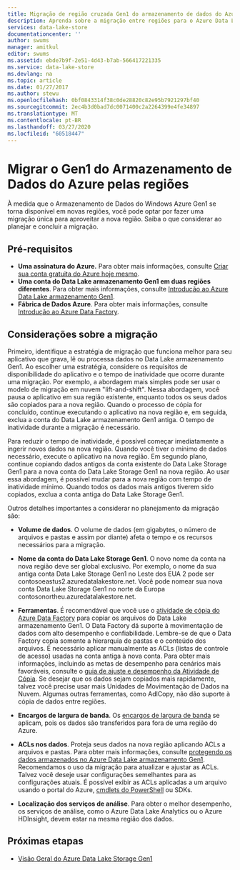 ```yaml
---
title: Migração de região cruzada Gen1 do armazenamento de dados do Azure | Microsoft Docs
description: Aprenda sobre a migração entre regiões para o Azure Data Lake Storage Gen1.
services: data-lake-store
documentationcenter: ''
author: swums
manager: amitkul
editor: swums
ms.assetid: ebde7b9f-2e51-4d43-b7ab-566417221335
ms.service: data-lake-store
ms.devlang: na
ms.topic: article
ms.date: 01/27/2017
ms.author: stewu
ms.openlocfilehash: 0bf0843314f38c0de28820c82e95b7921297bf40
ms.sourcegitcommit: 2ec4b3d0bad7dc0071400c2a2264399e4fe34897
ms.translationtype: MT
ms.contentlocale: pt-BR
ms.lasthandoff: 03/27/2020
ms.locfileid: "60518447"
---
```

# <a name="migrate-azure-data-lake-storage-gen1-across-regions"></a>Migrar o Gen1 do Armazenamento de Dados do Azure pelas regiões

À medida que o Armazenamento de Dados do Windows Azure Gen1 se torna disponível em novas regiões, você pode optar por fazer uma migração única para aproveitar a nova região. Saiba o que considerar ao planejar e concluir a migração.

## <a name="prerequisites"></a>Pré-requisitos

* **Uma assinatura do Azure.** Para obter mais informações, consulte [Criar sua conta gratuita do Azure hoje mesmo](https://azure.microsoft.com/pricing/free-trial/).
* **Uma conta do Data Lake armazenamento Gen1 em duas regiões diferentes**. Para obter mais informações, consulte [Introdução ao Azure Data Lake armazenamento Gen1](data-lake-store-get-started-portal.md).
* **Fábrica de Dados Azure**. Para obter mais informações, consulte [Introdução ao Azure Data Factory](../data-factory/introduction.md).


## <a name="migration-considerations"></a>Considerações sobre a migração

Primeiro, identifique a estratégia de migração que funciona melhor para seu aplicativo que grava, lê ou processa dados no Data Lake armazenamento Gen1. Ao escolher uma estratégia, considere os requisitos de disponibilidade do aplicativo e o tempo de inatividade que ocorre durante uma migração. Por exemplo, a abordagem mais simples pode ser usar o modelo de migração em nuvem "lift-and-shift". Nessa abordagem, você pausa o aplicativo em sua região existente, enquanto todos os seus dados são copiados para a nova região. Quando o processo de cópia for concluído, continue executando o aplicativo na nova região e, em seguida, exclua a conta do Data Lake armazenamento Gen1 antiga. O tempo de inatividade durante a migração é necessário.

Para reduzir o tempo de inatividade, é possível começar imediatamente a ingerir novos dados na nova região. Quando você tiver o mínimo de dados necessário, execute o aplicativo na nova região. Em segundo plano, continue copiando dados antigos da conta existente do Data Lake Storage Gen1 para a nova conta do Data Lake Storage Gen1 na nova região. Ao usar essa abordagem, é possível mudar para a nova região com tempo de inatividade mínimo. Quando todos os dados mais antigos tiverem sido copiados, exclua a conta antiga do Data Lake Storage Gen1.

Outros detalhes importantes a considerar no planejamento da migração são:

* **Volume de dados**. O volume de dados (em gigabytes, o número de arquivos e pastas e assim por diante) afeta o tempo e os recursos necessários para a migração.

* **Nome da conta do Data Lake Storage Gen1**. O novo nome da conta na nova região deve ser global exclusivo. Por exemplo, o nome da sua antiga conta Data Lake Storage Gen1 no Leste dos EUA 2 pode ser contosoeastus2.azuredatalakestore.net. Você pode nomear sua nova conta Data Lake Storage Gen1 no norte da Europa contosonortheu.azuredatalakestore.net.

* **Ferramentas**. É recomendável que você use o [atividade de cópia do Azure Data Factory](../data-factory/connector-azure-data-lake-store.md) para copiar os arquivos do Data Lake armazenamento Gen1. O Data Factory dá suporte à movimentação de dados com alto desempenho e confiabilidade. Lembre-se de que o Data Factory copia somente a hierarquia de pastas e o conteúdo dos arquivos. É necessário aplicar manualmente as ACLs (listas de controle de acesso) usadas na conta antiga à nova conta. Para obter mais informações, incluindo as metas de desempenho para cenários mais favoráveis, consulte o [guia de ajuste e desempenho da Atividade de Cópia](../data-factory/copy-activity-performance.md). Se desejar que os dados sejam copiados mais rapidamente, talvez você precise usar mais Unidades de Movimentação de Dados na Nuvem. Algumas outras ferramentas, como AdlCopy, não dão suporte à cópia de dados entre regiões.  

* **Encargos de largura de banda**. Os [encargos de largura de banda](https://azure.microsoft.com/pricing/details/bandwidth/) se aplicam, pois os dados são transferidos para fora de uma região do Azure.

* **ACLs nos dados**. Proteja seus dados na nova região aplicando ACLs a arquivos e pastas. Para obter mais informações, consulte [protegendo os dados armazenados no Azure Data Lake armazenamento Gen1](data-lake-store-secure-data.md). Recomendamos o uso da migração para atualizar e ajustar as ACLs. Talvez você deseje usar configurações semelhantes para as configurações atuais. É possível exibir as ACLs aplicadas a um arquivo usando o portal do Azure, [cmdlets do PowerShell](/powershell/module/az.datalakestore/get-azdatalakestoreitempermission) ou SDKs.  

* **Localização dos serviços de análise**. Para obter o melhor desempenho, os serviços de análise, como o Azure Data Lake Analytics ou o Azure HDInsight, devem estar na mesma região dos dados.  

## <a name="next-steps"></a>Próximas etapas
* [Visão Geral do Azure Data Lake Storage Gen1](data-lake-store-overview.md)
